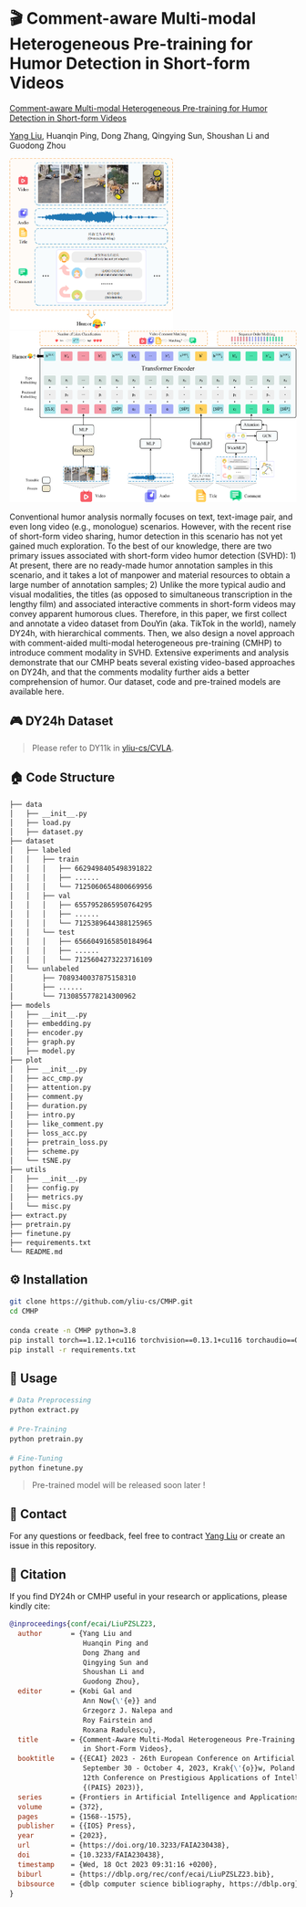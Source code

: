 # 🎬 Comment-aware Multi-modal Heterogeneous Pre-training for Humor Detection in Short-form Videos

[Comment-aware Multi-modal Heterogeneous Pre-training for Humor Detection in Short-form Videos](https://ebooks.iospress.nl/doi/10.3233/FAIA230438)

[Yang Liu](https://yliu-cs.github.io), Huanqin Ping, Dong Zhang, Qingying Sun, Shoushan Li and Guodong Zhou

<p>
  <img src="figure/intro.png" height="300" />
  <img src="figure/architecture.png" height="300" />
</p>

Conventional humor analysis normally focuses on text, text-image pair, and even long video (e.g., monologue) scenarios. However, with the recent rise of short-form video sharing, humor detection in this scenario has not yet gained much exploration. To the best of our knowledge, there are two primary issues associated with short-form video humor detection (SVHD): 1) At present, there are no ready-made humor annotation samples in this scenario, and it takes a lot of manpower and material resources to obtain a large number of annotation samples; 2) Unlike the more typical audio and visual modalities, the titles (as opposed to simultaneous transcription in the lengthy film) and associated interactive comments in short-form videos may convey apparent humorous clues. Therefore, in this paper, we first collect and annotate a video dataset from DouYin (aka. TikTok in the world), namely DY24h, with hierarchical comments. Then, we also design a novel approach with comment-aided multi-modal heterogeneous pre-training (CMHP) to introduce comment modality in SVHD. Extensive experiments and analysis demonstrate that our CMHP beats several existing video-based approaches on DY24h, and that the comments modality further aids a better comprehension of humor. Our dataset, code and pre-trained models are available here.

## 🎮 DY24h Dataset

> Please refer to DY11k in [yliu-cs/CVLA](https://github.com/yliu-cs/CVLA).

## 🏠 Code Structure

```
├── data
│   ├── __init__.py
│   ├── load.py
│   ├── dataset.py
├── dataset
│   ├── labeled
│   │   ├── train
│   │   │   ├── 6629498405498391822
│   │   │   ├── ......
│   │   │   └── 7125060654800669956
│   │   ├── val
│   │   │   ├── 6557952865950764295
│   │   │   ├── ......
│   │   │   └── 7125389644388125965
│   │   └── test
│   │   │   ├── 6566049165850184964
│   │   │   ├── ......
│   │   │   └── 7125604273223716109
│   └── unlabeled
│       ├── 7089340037875158310
│       ├── ......
│       └── 7130855778214300962
├── models
│   ├── __init__.py
│   ├── embedding.py
│   ├── encoder.py
│   ├── graph.py
│   ├── model.py
├── plot
│   ├── __init__.py
│   ├── acc_cmp.py
│   ├── attention.py
│   ├── comment.py
│   ├── duration.py
│   ├── intro.py
│   ├── like_comment.py
│   ├── loss_acc.py
│   ├── pretrain_loss.py
│   ├── scheme.py
│   └── tSNE.py
├── utils
│   ├── __init__.py
│   ├── config.py
│   ├── metrics.py
│   └── misc.py
├── extract.py
├── pretrain.py
├── finetune.py
├── requirements.txt
└── README.md
```

## ⚙️ Installation

```sh
git clone https://github.com/yliu-cs/CMHP.git
cd CMHP

conda create -n CMHP python=3.8
pip install torch==1.12.1+cu116 torchvision==0.13.1+cu116 torchaudio==0.12.1 --extra-index-url https://download.pytorch.org/whl/cu116
pip install -r requirements.txt
```

## 🚀 Usage

```sh
# Data Preprocessing
python extract.py

# Pre-Training
python pretrain.py

# Fine-Tuning
python finetune.py
```

> Pre-trained model will be released soon later !

## 📧 Contact

For any questions or feedback, feel free to contract [Yang Liu](mailto:yliu.cs.cn@gmail.com) or create an issue in this repository.

## 📜 Citation

If you find DY24h or CMHP useful in your research or applications, please kindly cite:

```bibtex
@inproceedings{conf/ecai/LiuPZSLZ23,
  author       = {Yang Liu and
                  Huanqin Ping and
                  Dong Zhang and
                  Qingying Sun and
                  Shoushan Li and
                  Guodong Zhou},
  editor       = {Kobi Gal and
                  Ann Now{\'{e}} and
                  Grzegorz J. Nalepa and
                  Roy Fairstein and
                  Roxana Radulescu},
  title        = {Comment-Aware Multi-Modal Heterogeneous Pre-Training for Humor Detection
                  in Short-Form Videos},
  booktitle    = {{ECAI} 2023 - 26th European Conference on Artificial Intelligence,
                  September 30 - October 4, 2023, Krak{\'{o}}w, Poland - Including
                  12th Conference on Prestigious Applications of Intelligent Systems
                  {(PAIS} 2023)},
  series       = {Frontiers in Artificial Intelligence and Applications},
  volume       = {372},
  pages        = {1568--1575},
  publisher    = {{IOS} Press},
  year         = {2023},
  url          = {https://doi.org/10.3233/FAIA230438},
  doi          = {10.3233/FAIA230438},
  timestamp    = {Wed, 18 Oct 2023 09:31:16 +0200},
  biburl       = {https://dblp.org/rec/conf/ecai/LiuPZSLZ23.bib},
  bibsource    = {dblp computer science bibliography, https://dblp.org}
}
```
